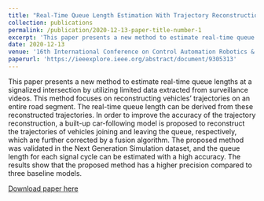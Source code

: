 ```yaml
---
title: "Real-Time Queue Length Estimation With Trajectory Reconstruction Using Surveillance Data"
collection: publications
permalink: /publication/2020-12-13-paper-title-number-1
excerpt: 'This paper presents a new method to estimate real-time queue lengths at a signalized intersection by utilizing limited data extracted from surveillance videos. '
date: 2020-12-13
venue: '16th International Conference on Control Automation Robotics & Vision'
paperurl: 'https://ieeexplore.ieee.org/abstract/document/9305313'
---
```


This paper presents a new method to estimate real-time queue lengths at a signalized intersection by utilizing limited data extracted from surveillance videos. This method focuses on reconstructing vehicles’ trajectories on an entire road segment. The real-time queue length can be derived from these reconstructed trajectories. In order to improve the accuracy of the trajectory reconstruction, a built-up car-following model is proposed to reconstruct the trajectories of vehicles joining and leaving the queue, respectively, which are further corrected by a fusion algorithm. The proposed method was validated in the Next Generation Simulation dataset, and the queue length for each signal cycle can be estimated with a high accuracy. The results show that the proposed method has a higher precision compared to three baseline models.

[Download paper here](https://ieeexplore.ieee.org/stamp/stamp.jsp?arnumber=9305313)

